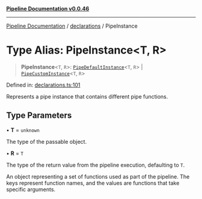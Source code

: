[**Pipeline Documentation v0.0.46**](../../README.md)

***

[Pipeline Documentation](../../modules.md) / [declarations](../README.md) / PipeInstance

# Type Alias: PipeInstance\<T, R\>

> **PipeInstance**\<`T`, `R`\>: [`PipeDefaultInstance`](../interfaces/PipeDefaultInstance.md)\<`T`, `R`\> \| [`PipeCustomInstance`](../interfaces/PipeCustomInstance.md)\<`T`, `R`\>

Defined in: [declarations.ts:101](https://github.com/stonemjs/pipeline/blob/437717c2a315db06047331ae86596a6933a8a199/src/declarations.ts#L101)

Represents a pipe instance that contains different pipe functions.

## Type Parameters

• **T** = `unknown`

The type of the passable object.

• **R** = `T`

The type of the return value from the pipeline execution, defaulting to `T`.

An object representing a set of functions used as part of the pipeline.
The keys represent function names, and the values are functions that take specific arguments.
